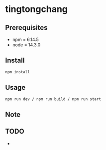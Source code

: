 # tingtongchang #

## Prerequisites ##

- npm = 6.14.5
- node = 14.3.0

## Install ##

```sh
npm install
```

## Usage ##

```sh
npm run dev / npm run build / npm run start
```

## Note ##

## TODO ##

- 
  